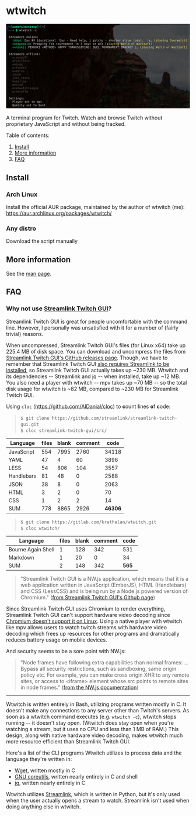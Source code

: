 # wtwitch

![Screenshot](screenshot.jpg)

A terminal program for Twitch. Watch and browse Twitch without proprietary JavaScript and without being tracked.

Table of contents:

1. [Install](#install)
2. [More information](#more-information)
3. [FAQ](#faq)

## Install
### Arch Linux
Install the official AUR package, maintained by the author of wtwitch (me): https://aur.archlinux.org/packages/wtwitch/

### Any distro
Download the script manually

## More information
See the [man page](wtwitch.1.adoc).

## FAQ
### Why not use [Streamlink Twitch GUI](https://github.com/streamlink/streamlink-twitch-gui)?
Streamlink Twitch GUI is great for people uncomfortable with the command line. However, I personally was unsatisfied with it for a number of (fairly trivial) reasons.

When uncompressed, Streamlink Twitch GUI's files (for Linux x64) take up 225.4 MB of disk space. You can download and uncompress the files from [Streamlink Twitch GUI's GitHub releases page](https://github.com/streamlink/streamlink-twitch-gui/releases). Though, we have to remember that Streamlink Twitch GUI [also requires Streamlink to be installed](https://github.com/streamlink/streamlink-twitch-gui#download), so Streamlink Twitch GUI actually takes up ~230 MB. Wtwitch and its dependencies -- Streamlink and jq -- when installed, take up ~12 MB. You also need a player with wtwitch -- mpv takes up ~70 MB -- so the total disk usage for wtwitch is ~82 MB, compared to ~230 MB for Streamlink Twitch GUI.

Using `cloc` (https://github.com/AlDanial/cloc) to **c**ount **l**ines **o**f **c**ode:

> `$ git clone https://github.com/streamlink/streamlink-twitch-gui.git`  
`$ cloc streamlink-twitch-gui/src/`  

| Language | files | blank | comment | code |
| -------- | ----- | ----- | ------- | ---- |
| JavaScript | 554 | 7995 | 2760 | 34118 |
| YAML | 47 | 4 | 60 | 3896 |
| LESS | 54 | 806 | 104 | 3557 |
| Handlebars | 81 | 48 | 0 | 2588 |
| JSON | 38 | 8 | 0 | 2063 |
| HTML | 3 | 2 | 0 | 70 |
| CSS | 1 | 2 | 2 | 14 |
| SUM | 778 | 8865 | 2926 | **46306** |

> `$ git clone https://gitlab.com/krathalan/wtwitch.git`  
 `$ cloc wtwitch/`  

| Language | files | blank | comment | code |
| -------- | ----- | ----- | ------- | ---- |
| Bourne Again Shell | 1 | 128 | 342 | 531 |
| Markdown | 1 | 20 | 0 | 34 |
| SUM | 2 | 148 | 342 | **565** |

> "Streamlink Twitch GUI is a NW.js application, which means that it is a web application written in JavaScript (EmberJS), HTML (Handlebars) and CSS (LessCSS) and is being run by a Node.js powered version of Chromium." ([from Streamlink Twitch GUI's Github page](https://github.com/streamlink/streamlink-twitch-gui#description))

Since Streamlink Twitch GUI uses Chromium to render everything, Streamlink Twitch GUI can't support hardware video decoding since [Chromium doesn't support it on Linux](https://fossbytes.com/chrome-hardware-acceleration-on-linux-dont-expect-google/). Using a native player with wtwitch like mpv allows users to watch twitch streams with hardware video decoding which frees up resources for other programs and dramatically reduces battery usage on mobile devices.

And security seems to be a sore point with NW.js:
> "Node frames have following extra capabilities than normal frames: ... Bypass all security restrictions, such as sandboxing, same origin policy etc. For example, you can make cross origin XHR to any remote sites, or access to \<iframe\> element whose src points to remote sites in node frames." ([from the NW.js documentation](http://docs.nwjs.io/en/latest/For%20Users/Advanced/Security%20in%20NW.js/))

---

Wtwitch is written entirely in Bash, utilizing programs written mostly in C. It doesn't make any connections to any server other than Twitch's servers. As soon as a wtwitch command executes (e.g. `wtwitch -c`), wtwitch stops running -- it doesn't stay open. (Wtwitch does stay open when you're watching a stream, but it uses no CPU and less than 1 MB of RAM.) This design, along with native hardware video decoding, makes wtwitch much more resource efficient than Streamlink Twitch GUI.

Here's a list of the CLI programs Wtwitch utilizes to process data and the language they're written in: 

- [Wget](https://savannah.gnu.org/projects/wget/), written mostly in C
- [GNU coreutils](https://github.com/coreutils/coreutils), written nearly entirely in C and shell
- [jq](https://github.com/stedolan/jq), written nearly entirely in C

Wtwitch utilizes [Streamlink](https://github.com/streamlink/streamlink), which is written in Python, but it's only used when the user actually opens a stream to watch. Streamlink isn't used when doing anything else in wtwitch.
